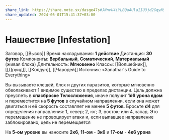 ```yaml
---
share_link: https://share.note.sx/dasge47s#JNnvU4iYLBQaAUlaIIU3jd2GqyN5LpPSJG11QwTcMxU
share_updated: 2024-05-01T15:41:37+03:00
---
```

# Нашествие [Infestation]
Заговор, [[Вызов]]
Время накладывания: **1 действие**
Дистанция: **30 футов**
Компоненты: **Вербальный**, **Соматический**, **Материальный** (живая блоха)
Длительность: **Мгновенно**
Классы: [[Волшебник]], [[Друид]], [[Колдун]], [[Чародей]]
Источник: «Xanathar's Guide to Everything»

Вы вызываете клещей, блох и других паразитов, которые мгновенно обволакивают 1 видимое существо в пределах дистанции. Цель должна преуспеть в **спасброске Телосложения**, иначе получит **1d6 урона ядом** и переместится на **5 футов** в случайном направлении, если она может двигаться и её скорость составляет не менее **5 футов**. Бросьте **d4** для определения направления: 1, север; 2, юг; 3, восток; или 4, запад. Это перемещение не провоцирует атаки и, если выпавшее направление заблокировано, цель не перемещается
  
На **5-ом уровне** вы наносите **2к6**, **11-ом** - **3к6** и **17-ом** - **4к6 урона**